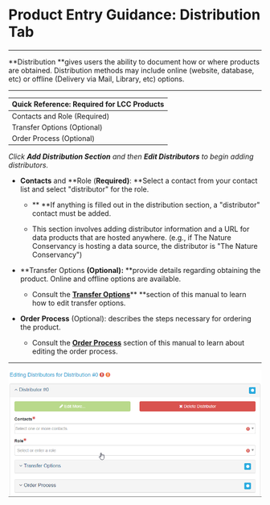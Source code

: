 # Product Entry Guidance: Distribution Tab

---

**Distribution **gives users the ability to document how or where products are obtained. Distribution methods may include online \(website, database, etc\) or offline \(Delivery via Mail, Library, etc\) options.

---

| Quick Reference: Required for LCC Products |
| :--- |
| Contacts and Role \(Required\) |
| Transfer Options \(Optional\) |
| Order Process \(Optional\) |

_Click **Add Distribution Section** and then **Edit Distributors** to begin adding distributors._

* **Contacts** and **Role \(**Required\)**: **Select a contact from your contact list and select "distributor" for the role.

  * ** **If anything is filled out in the distribution section, a "distributor" contact must be added.

  * This section involves adding distributor information and a URL for data products that are hosted anywhere. \(e.g., if The Nature Conservancy is hosting a data source, the distributor is "The Nature Conservancy"\)

* **Transfer Options **\(Optional\):** **provide details regarding obtaining the product. Online and offline options are available.

  * Consult the [**Transfer Options**](/edit-distributors.md)** **section of this manual to learn how to edit transfer options.

* **Order Process** \(Optional\): describes the steps necessary for ordering the product.

  * Consult the [**Order Process**](/order-process.md) section of this manual to learn about editing the order process.

---

![](/assets/editing_distributors_for_distribution_window.png)


